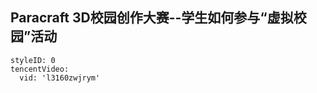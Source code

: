 ## Paracraft 3D校园创作大赛--学生如何参与“虚拟校园”活动


```@TencentVideo
styleID: 0
tencentVideo:
  vid: 'l3160zwjrym'

```
